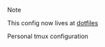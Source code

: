 > [!NOTE]
> This config now lives at [dotfiles](https://github.com/BakerNet/dotfiles)

Personal tmux configuration
